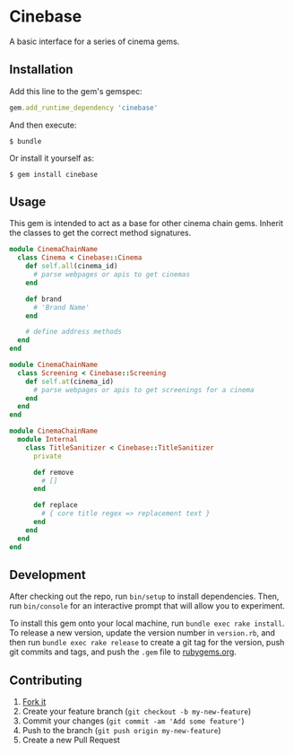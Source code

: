 # Cinebase

A basic interface for a series of cinema gems.

## Installation

Add this line to the gem's gemspec:

```ruby
gem.add_runtime_dependency 'cinebase'
```

And then execute:

    $ bundle

Or install it yourself as:

    $ gem install cinebase

## Usage

This gem is intended to act as a base for other cinema chain gems. Inherit the classes to get the correct method signatures.

```ruby
module CinemaChainName
  class Cinema < Cinebase::Cinema
    def self.all(cinema_id)
      # parse webpages or apis to get cinemas
    end

    def brand
      # 'Brand Name'
    end

    # define address methods
  end
end

module CinemaChainName
  class Screening < Cinebase::Screening
    def self.at(cinema_id)
      # parse webpages or apis to get screenings for a cinema
    end
  end
end

module CinemaChainName
  module Internal
    class TitleSanitizer < Cinebase::TitleSanitizer
      private

      def remove
        # []
      end

      def replace
        # { core title regex => replacement text }
      end
    end
  end
end
```

## Development

After checking out the repo, run `bin/setup` to install dependencies. Then, run `bin/console` for an interactive prompt that will allow you to experiment.

To install this gem onto your local machine, run `bundle exec rake install`. To release a new version, update the version number in `version.rb`, and then run `bundle exec rake release` to create a git tag for the version, push git commits and tags, and push the `.gem` file to [rubygems.org](https://rubygems.org).

## Contributing

1. [Fork it](https://github.com/andycroll/cinebase/fork)
2. Create your feature branch (`git checkout -b my-new-feature`)
3. Commit your changes (`git commit -am 'Add some feature'`)
4. Push to the branch (`git push origin my-new-feature`)
5. Create a new Pull Request
